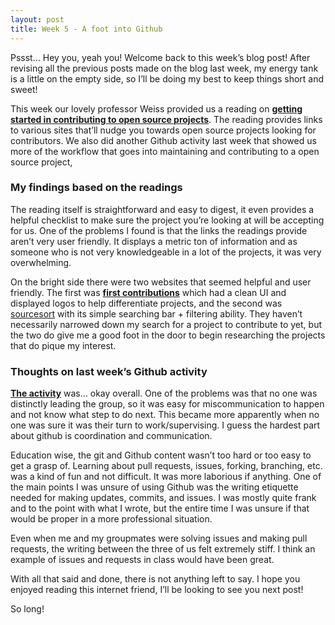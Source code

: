 ```yaml
---
layout: post
title: Week 5 - A foot into Github
---
```


Pssst… Hey you, yeah you! Welcome back to this week’s blog post! After revising all the previous posts made on the blog last week, my energy tank is a little on the empty side, so I’ll be doing my best to keep things short and sweet!

This week our lovely professor Weiss provided us a reading on **[getting started in contributing to open source projects]( https://opensource.guide/how-to-contribute/#finding-a-project-to-contribute-to)**. The reading provides links to various sites that’ll nudge you towards open source projects looking for contributors. We also did another Github activity last week that showed us more of the workflow that goes into maintaining and contributing to a open source project, 

### My findings based on the readings
The reading itself is straightforward and easy to digest, it even provides a helpful checklist to make sure the project you’re looking at will be accepting for us. One of the problems I found is that the links the readings provide aren’t very user friendly. It displays a metric ton of information and as someone who is not very knowledgeable in a lot of the projects, it was very overwhelming. 

On the bright side there were two websites that seemed helpful and user friendly. The first was **[first contributions]( https://firstcontributions.github.io/)** which had a clean UI and displayed logos to help differentiate projects, and the second was [sourcesort]( https://www.sourcesort.com/) with its simple searching bar + filtering ability. They haven’t necessarily narrowed down my search for a project to contribute to yet, but the two do give me a good foot in the door to begin researching the projects that do pique my interest.

### Thoughts on last week’s Github activity
**[The activity](https://github.com/hunter-college-ossd-fall-2019/github-workflow-activity-01)** was… okay overall. One of the problems was that no one was distinctly leading the group, so it was easy for miscommunication to happen and not know what step to do next. This became more apparently when no one was sure it was their turn to work/supervising. I guess the hardest part about github is coordination and communication.

Education wise, the git and Github content wasn’t too hard or too easy to get a grasp of. Learning about pull requests, issues, forking, branching, etc. was a kind of fun and not difficult. It was more laborious if anything. One of the main points I was unsure of using Github was the writing etiquette needed for making updates, commits, and issues. I was mostly quite frank and to the point with what I wrote, but the entire time I was unsure if that would be proper in a more professional situation.

Even when me and my groupmates were solving issues and making pull requests, the writing between the three of us felt extremely stiff. I think an example of issues and requests in class would have been great.

With all that said and done, there is not anything left to say. I hope you enjoyed reading this internet friend, I’ll be looking to see you next post!

So long!

